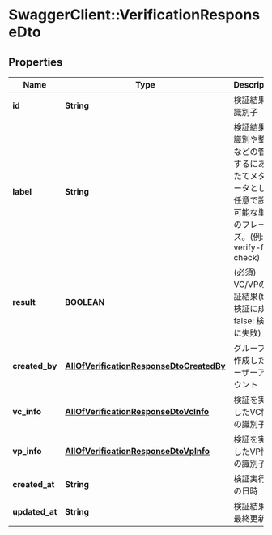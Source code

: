 # SwaggerClient::VerificationResponseDto

## Properties
Name | Type | Description | Notes
------------ | ------------- | ------------- | -------------
**id** | **String** | 検証結果の識別子 | 
**label** | **String** | 検証結果の識別や整理などの管理するにあったてメタデータとして任意で設定可能な単語のフレーズ。(例: verify-for-check) | 
**result** | **BOOLEAN** | (必須) VC/VPの検証結果(true: 検証に成功, false: 検証に失敗) | 
**created_by** | [**AllOfVerificationResponseDtoCreatedBy**](AllOfVerificationResponseDtoCreatedBy.md) | グループを作成したユーザーアカウント | 
**vc_info** | [**AllOfVerificationResponseDtoVcInfo**](AllOfVerificationResponseDtoVcInfo.md) | 検証を実行したVC情報の識別子 | 
**vp_info** | [**AllOfVerificationResponseDtoVpInfo**](AllOfVerificationResponseDtoVpInfo.md) | 検証を実行したVP情報の識別子 | 
**created_at** | **String** | 検証実行時の日時 | 
**updated_at** | **String** | 検証結果の最終更新日 | 

